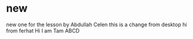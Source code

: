 # new
new one for the lesson by Abdullah Celen
this is a change from desktop
hi from ferhat
Hi I am Tam
ABCD